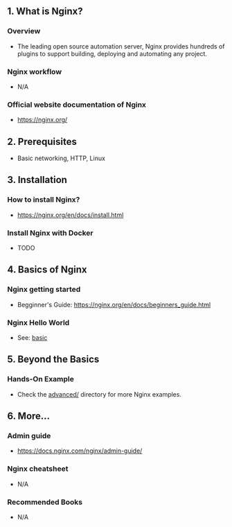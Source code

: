 ## 1. What is Nginx?

### Overview

- The leading open source automation server, Nginx provides hundreds of plugins to support building, deploying and automating any project.

### Nginx workflow

- N/A

### Official website documentation of Nginx

- https://nginx.org/

## 2. Prerequisites

- Basic networking, HTTP, Linux

## 3. Installation

### How to install Nginx?

- https://nginx.org/en/docs/install.html

### Install Nginx with Docker

- TODO

## 4. Basics of Nginx

### Nginx getting started

- Begginner's Guide: https://nginx.org/en/docs/beginners_guide.html

### Nginx Hello World

- See: [basic](./basic/)

## 5. Beyond the Basics

### Hands-On Example

- Check the [advanced/](./advanced/) directory for more Nginx examples.

## 6. More...

### Admin guide

- https://docs.nginx.com/nginx/admin-guide/

### Nginx cheatsheet

- N/A

### Recommended Books

- N/A
